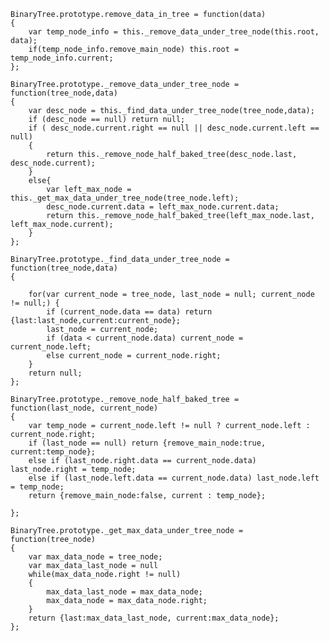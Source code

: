    BinaryTree.prototype.remove_data_in_tree = function(data)
    {
        var temp_node_info = this._remove_data_under_tree_node(this.root, data);
        if(temp_node_info.remove_main_node) this.root = temp_node_info.current;
    };

    BinaryTree.prototype._remove_data_under_tree_node = function(tree_node,data)
    {
        var desc_node = this._find_data_under_tree_node(tree_node,data);
        if (desc_node == null) return null;
        if ( desc_node.current.right == null || desc_node.current.left == null)
        {
            return this._remove_node_half_baked_tree(desc_node.last, desc_node.current);
        }
        else{
            var left_max_node = this._get_max_data_under_tree_node(tree_node.left);
            desc_node.current.data = left_max_node.current.data;
            return this._remove_node_half_baked_tree(left_max_node.last, left_max_node.current);
        }
    };

    BinaryTree.prototype._find_data_under_tree_node = function(tree_node,data)
    {

        for(var current_node = tree_node, last_node = null; current_node != null;) {
            if (current_node.data == data) return {last:last_node,current:current_node};
            last_node = current_node;
            if (data < current_node.data) current_node = current_node.left;
            else current_node = current_node.right;
        }
        return null;
    };

    BinaryTree.prototype._remove_node_half_baked_tree = function(last_node, current_node)
    {
        var temp_node = current_node.left != null ? current_node.left : current_node.right;
        if (last_node == null) return {remove_main_node:true, current:temp_node};
        else if (last_node.right.data == current_node.data) last_node.right = temp_node;
        else if (last_node.left.data == current_node.data) last_node.left = temp_node;
        return {remove_main_node:false, current : temp_node};

    };

    BinaryTree.prototype._get_max_data_under_tree_node = function(tree_node)
    {
        var max_data_node = tree_node;
        var max_data_last_node = null
        while(max_data_node.right != null)
        {
            max_data_last_node = max_data_node;
            max_data_node = max_data_node.right;
        }
        return {last:max_data_last_node, current:max_data_node};
    };
